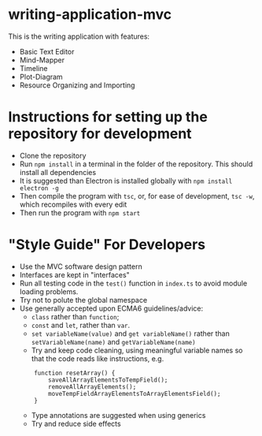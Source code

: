 # writing-application-mvc
 
This is the writing application with features:
* Basic Text Editor
* Mind-Mapper
* Timeline
* Plot-Diagram
* Resource Organizing and Importing

# Instructions for setting up the repository for development
* Clone the repository
* Run `npm install` in a terminal in the folder of the repository. This should install all dependencies
* It is suggested than Electron is installed globally with `npm install electron -g`
* Then compile the program with `tsc`, or, for ease of development, `tsc -w`, which recompiles with every edit
* Then run the program with `npm start`

# "Style Guide" For Developers
* Use the MVC software design pattern
* Interfaces are kept in "interfaces"
* Run all testing code in the `test()` function in `index.ts` to avoid module loading problems.
* Try not to polute the global namespace
* Use generally accepted upon ECMA6 guidelines/advice:
  *  `class` rather than `function`;
  *  `const` and `let`, rather than `var`.
  *  `set variableName(value)` and `get variableName()` rather than `setVariableName(name)` and `getVariableName(name)`
  *  Try and keep code cleaning, using meaningful variable names so that the code reads like instructions, e.g.
    ```
        function resetArray() {
            saveAllArrayElementsToTempField();
            removeAllArrayElements();
            moveTempFieldArrayElementsToArrayElementsField();
        }
    ```
  * Type annotations are suggested when using generics
  * Try and reduce side effects